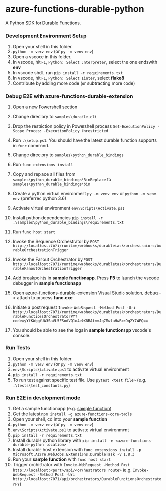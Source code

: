 # azure-functions-durable-python
A Python SDK for Durable Functions.


### Development Environment Setup
1. Open your shell in this folder.
2. `python -m venv env` (or `py -m venv env`)
3. Open a vscode in this folder.
4. In vscode, hit `F1`, `Python: Select Interpreter`, select the one endswith **env**
5. In vscode shell, run `pip install -r requirements.txt`
6. In vscode, hit `F1`, `Python: Select Linter`, select **flake8**
7. Contribute by adding more code (or subtracting more code)


### Debug E2E with azure-functions-durable-extension
1. Open a new Powershell section
2. Change directory to `samples\durable_cli`
3. Drop the restriction policy in Powershell process `Set-ExecutionPolicy -Scope Process -ExecutionPolicy Unrestricted`
4. Run `.\setup.ps1`. You should have the latest durable function supports in `func` command.
5. Change directory to `samples\python_durable_bindings`
6. Run `func extensions install`
7. Copy and replace all files from `samples\python_durable_bindings\BinReplace` to `samples\python_durable_bindings\bin`
8. Create a python virtual environment `py -m venv env` or `python -m venv env` (preferred python 3.6)
9. Activate virtual environment `env\Scripts\Activate.ps1`
10. Install python dependencies `pip install -r .\samples\python_durable_bindings\requirements.txt`
11. Run `func host start`
12. Invoke the Sequence Orchestrator by `POST http://localhost:7071/runtime/webhooks/durabletask/orchestrators/DurableOrchestrationTrigger`
13. Invoke the Fanout Orchestrator by `POST http://localhost:7071/runtime/webhooks/durabletask/orchestrators/DurableFanoutOrchestrationTrigger`

13. Add breakpoints in **sample functionapp**. Press **F5** to launch the vscode debugger in **sample functionapp**
14. Open azure-functions-durable-extension Visual Studio solution, debug -> attach to process **func.exe**
15. Initiate a post request `Invoke-WebRequest -Method Post -Uri http://localhost:7071/runtime/webhooks/durabletask/orchestrators/DurableFunctionsOrchestratorPY?code=yYfKWggVUA3SaVL5FSodVQ1o4eOX8RAtmmJq7MwlaHwRcrDq2Y7WFQ==`
16. You should be able to see the logs in **sample functionapp** vscode's console.

### Run Tests
1. Open your shell in this folder.
2. `python -m venv env` (or `py -m venv env`)
3. `env\Scripts\Activate.ps1` to activate virtual environment
4. `pip install -r requirements.txt`
5. To run test against specific test file. Use `pytest <test file>` (e.g. `.\tests\test_constants.py`)


### Run E2E in development mode
1. Get a sample functionapp (e.g. [sample function](https://github.com/Hazhzeng/python-durable-function))
2. Get the latest `npm install -g azure-functions-core-tools`
3. Open your shell, cd into your **sample function**
4. `python -m venv env` (or `py -m venv env`)
5. `env\Scripts\Activate.ps1` to activate virtual environment
6. `pip install -r requirements.txt`
7. Install durable python library with `pip install -e <azure-functions-durable-python location>`
8. Install durable host extension with `func extensions install -p Microsoft.Azure.WebJobs.Extensions.DurableTask -v 1.8.3`
9. Run your **sample function** with `func host start`
10. Trigger orchistrator with `Invoke-WebRequest -Method Post http://localhost:<port>/api/<orchestrators route>` (e.g. `Invoke-WebRequest -Method Post -Uri http://localhost:7071/api/orchestrators/DurableFunctionsOrchestratorPY`)
